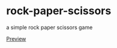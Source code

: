 # rock-paper-scissors

a simple rock paper scissors game 

[Preview](bene-33.github.io/rock-paper-scissors)